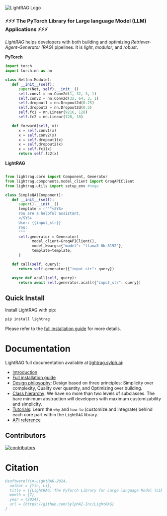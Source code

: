![LightRAG Logo](https://raw.githubusercontent.com/SylphAI-Inc/LightRAG/main/docs/source/_static/images/LightRAG-logo-doc.jpeg)


### ⚡⚡⚡ The PyTorch Library for Large language Model (LLM) Applications ⚡⚡⚡

*LightRAG* helps developers with both building and optimizing *Retriever-Agent-Generator (RAG)* pipelines.
It is *light*, *modular*, and *robust*.



**PyTorch**

```python
import torch
import torch.nn as nn

class Net(nn.Module):
   def __init__(self):
      super(Net, self).__init__()
      self.conv1 = nn.Conv2d(1, 32, 3, 1)
      self.conv2 = nn.Conv2d(32, 64, 3, 1)
      self.dropout1 = nn.Dropout2d(0.25)
      self.dropout2 = nn.Dropout2d(0.5)
      self.fc1 = nn.Linear(9216, 128)
      self.fc2 = nn.Linear(128, 10)

   def forward(self, x):
      x = self.conv1(x)
      x = self.conv2(x)
      x = self.dropout1(x)
      x = self.dropout2(x)
      x = self.fc1(x)
      return self.fc2(x)
```

**LightRAG**

```python

from lightrag.core import Component, Generator
from lightrag.components.model_client import GroqAPIClient
from lightrag.utils import setup_env #noqa

class SimpleQA(Component):
   def __init__(self):
      super().__init__()
      template = r"""<SYS>
      You are a helpful assistant.
      </SYS>
      User: {{input_str}}
      You:
      """
      self.generator = Generator(
            model_client=GroqAPIClient(),
            model_kwargs={"model": "llama3-8b-8192"},
            template=template,
      )

   def call(self, query):
      return self.generator({"input_str": query})

   async def acall(self, query):
      return await self.generator.acall({"input_str": query})
```

## Quick Install

Install LightRAG with pip:

```bash
pip install lightrag
```

Please refer to the [full installation guide](https://lightrag.sylph.ai/get_started/installation.html) for more details.



# Documentation

LightRAG full documentation available at [lightrag.sylph.ai](https://lightrag.sylph.ai/):

- [Introduction](https://lightrag.sylph.ai/)
- [Full installation guide](https://lightrag.sylph.ai/get_started/installation.html)
- [Design philosophy](https://lightrag.sylph.ai/developer_notes/lightrag_design_philosophy.html): Design based on three principles: Simplicity over complexity, Quality over quantity, and Optimizing over building.
- [Class hierarchy](https://lightrag.sylph.ai/developer_notes/class_hierarchy.html): We have no more than two levels of subclasses. The bare minimum abstraction will developers with maximum customizability and simplicity.
- [Tutorials](https://lightrag.sylph.ai/developer_notes/index.html): Learn the `why` and `how-to` (customize and integrate) behind each core part within the `LightRAG` library.
- [API reference](https://lightrag.sylph.ai/apis/index.html)



## Contributors

[![contributors](https://contrib.rocks/image?repo=SylphAI-Inc/LightRAG&max=2000)](https://github.com/SylphAI-Inc/LightRAG/graphs/contributors)

# Citation

```bibtex
@software{Yin-LightRAG-2024,
  author = {Yin, Li},
  title = {{LightRAG: The PyTorch Library for Large language Model (LLM) Applications}},
  month = {7},
  year = {2024},
  url = {https://github.com/SylphAI-Inc/LightRAG}
}
```
